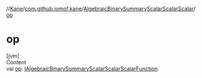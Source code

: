 //[Kane](../../index.md)/[com.github.jomof.kane](../index.md)/[AlgebraicBinarySummaryScalarScalarScalar](index.md)/[op](op.md)



# op  
[jvm]  
Content  
val [op](op.md): [IAlgebraicBinarySummaryScalarScalarScalarFunction](../-i-algebraic-binary-summary-scalar-scalar-scalar-function/index.md)  



